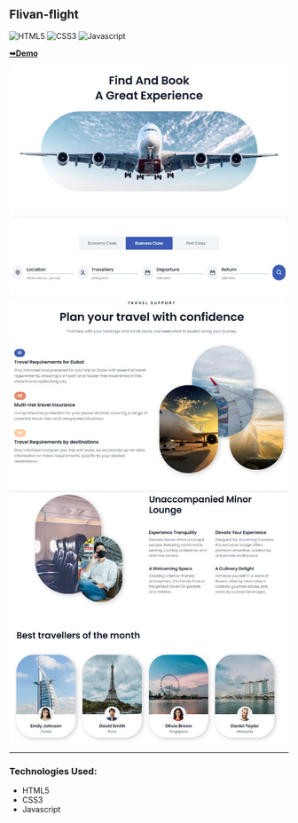 ## Flivan-flight

![HTML5](https://img.shields.io/badge/html5-%2320232a.svg?style=for-the-badge&logo=html5&logoColor=%2361DAFB)
![CSS3](https://img.shields.io/badge/css3-%231572B6.svg?style=for-the-badge&logo=css3&logoColor=white)
![Javascript](https://img.shields.io/badge/javascript-%23323330.svg?style=for-the-badge&logo=react&logoColor=%23F7DF1E)

  <a href="https://juliadooby.github.io/Flivan-flight/"><strong>➥Demo</strong></a>

<div align="center"><img src="https://github.com/juliaDooby/Flivan-flight/blob/main/Flivan_1.JPG" width="100%" height="20%"></img></div>
<div align="center"><img src="https://github.com/juliaDooby/Flivan-flight/blob/main/Flivan_2.JPG" width="100%" height="20%"></img></div>
<div align="center"><img src="https://github.com/juliaDooby/Flivan-flight/blob/main/Flivan_3.JPG" width="100%" height="20%"></img></div>

---

### Technologies Used:

* HTML5
* CSS3
* Javascript 
